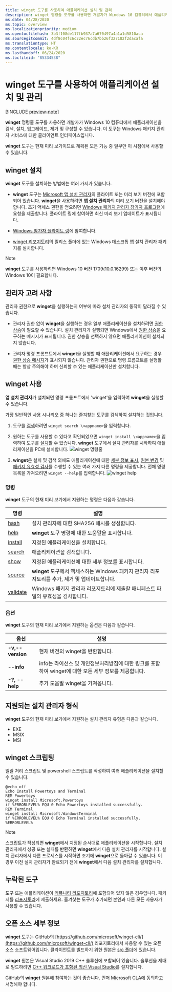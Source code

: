 ```yaml
---
title: winget 도구를 사용하여 애플리케이션 설치 및 관리
description: winget 명령줄 도구를 사용하면 개발자가 Windows 10 컴퓨터에서 애플리케이션을 검색, 설치, 업그레이드, 제거 및 구성할 수 있습니다.
ms.date: 04/28/2020
ms.topic: overview
ms.localizationpriority: medium
ms.openlocfilehash: 3b3f108de117fb937a7a670497a4a1a1d5810aca
ms.sourcegitcommit: 4df8c04fc6c22ec76cdb7bb26f327182f2dacafa
ms.translationtype: HT
ms.contentlocale: ko-KR
ms.lasthandoff: 06/24/2020
ms.locfileid: "85334538"
---
```

# <a name="use-the-winget-tool-to-install-and-manage-applications"></a>winget 도구를 사용하여 애플리케이션 설치 및 관리

[!INCLUDE [preview-note](../../includes/package-manager-preview.md)]

**winget** 명령줄 도구를 사용하면 개발자가 Windows 10 컴퓨터에서 애플리케이션을 검색, 설치, 업그레이드, 제거 및 구성할 수 있습니다. 이 도구는 Windows 패키지 관리자 서비스에 대한 클라이언트 인터페이스입니다.

**winget** 도구는 현재 미리 보기이므로 계획된 모든 기능 중 일부만 이 시점에서 사용할 수 있습니다.

## <a name="install-winget"></a>winget 설치

**winget** 도구를 설치하는 방법에는 여러 가지가 있습니다.

* **winget** 도구는 [Microsoft 앱 설치 관리자](https://www.microsoft.com/p/app-installer/9nblggh4nns1?ocid=9nblggh4nns1_ORSEARCH_Bing&rtc=1&activetab=pivot:overviewtab)의 플라이트 또는 미리 보기 버전에 포함되어 있습니다. **winget**을 사용하려면 **앱 설치 관리자**의 미리 보기 버전을 설치해야 합니다. 초기 액세스 권한을 얻으려면 [Windows 패키지 관리자 참가자 프로그램](https://aka.ms/AppInstaller_InsiderProgram)에 요청을 제출합니다. 플라이트 링에 참여하면 최신 미리 보기 업데이트가 표시됩니다.

* [Windows 참가자 플라이트 링](https://insider.windows.com)에 참여합니다.

* [winget 리포지토리](https://github.com/microsoft/winget-cli)의 릴리스 폴더에 있는 Windows 데스크톱 앱 설치 관리자 패키지를 설치합니다.

> [!NOTE]
> **winget** 도구를 사용하려면 Windows 10 버전 1709(10.0.16299) 또는 이후 버전의 Windows 10이 필요합니다.

## <a name="administrator-considerations"></a>관리자 고려 사항

관리자 권한으로 **winget**을 실행하는지 여부에 따라 설치 관리자의 동작이 달라질 수 있습니다.

* 관리자 권한 없이 **winget**을 실행하는 경우 일부 애플리케이션을 설치하려면 [권한 상승](https://docs.microsoft.com/windows/security/identity-protection/user-account-control/)이 필요할 수 있습니다. 설치 관리자가 실행되면 Windows에서 [권한 상승](https://docs.microsoft.com/windows/security/identity-protection/user-account-control)을 요구하는 메시지가 표시됩니다. 권한 상승을 선택하지 않으면 애플리케이션이 설치되지 않습니다.  

* 관리자 명령 프롬프트에서 **winget**을 실행할 때 애플리케이션에서 요구하는 경우 [권한 상승 메시지](https://docs.microsoft.com/windows/security/identity-protection/user-account-control/how-user-account-control-works)가 표시되지 않습니다. 관리자 권한으로 명령 프롬프트를 실행할 때는 항상 주의해야 하며 신뢰할 수 있는 애플리케이션만 설치합니다.

## <a name="use-winget"></a>winget 사용

**앱 설치 관리자**가 설치되면 명령 프롬프트에서 'winget'을 입력하여 **winget**을 실행할 수 있습니다.

가장 일반적인 사용 시나리오 중 하나는 즐겨찾는 도구를 검색하여 설치하는 것입니다.

1. 도구를 [검색](search.md)하려면 `winget search \<appname>`을 입력합니다.
2. 원하는 도구를 사용할 수 있다고 확인되었으면 `winget install \<appname>`을 입력하여 도구를 [설치](install.md)할 수 있습니다. **winget** 도구에서 설치 관리자를 시작하여 애플리케이션을 PC에 설치합니다.
    ![winget 명령줄](images\install.png)

3. **winget**은 설치 및 검색 외에도 애플리케이션에 대한 [세부 정보 표시](show.md), [원본 변경](source.md) 및 [패키지 유효성 검사](validate.md)를 수행할 수 있는 여러 가지 다른 명령을 제공합니다. 전체 명령 목록을 가져오려면 `winget --help`를 입력합니다.
    ![winget help](images\help.png)

### <a name="commands"></a>명령

**winget** 도구의 현재 미리 보기에서 지원하는 명령은 다음과 같습니다.

| 명령 | 설명 |
|---------|-------------|
| [hash](hash.md) | 설치 관리자에 대한 SHA256 해시를 생성합니다. |
| [help](help.md) | **winget** 도구 명령에 대한 도움말을 표시합니다. |
| [install](install.md) | 지정된 애플리케이션을 설치합니다. |
| [search](search.md) | 애플리케이션을 검색합니다. |
| [show](show.md) | 지정된 애플리케이션에 대한 세부 정보를 표시합니다. |
| [source](source.md) | **winget** 도구에서 액세스하는 Windows 패키지 관리자 리포지토리를 추가, 제거 및 업데이트합니다. |
| [validate](validate.md) | Windows 패키지 관리자 리포지토리에 제출할 매니페스트 파일의 유효성을 검사합니다. |

### <a name="options"></a>옵션

**winget** 도구의 현재 미리 보기에서 지원하는 옵션은 다음과 같습니다.

| 옵션 | 설명 |
|--------------|-------------|
| **-v,--version** | 현재 버전의 winget을 반환합니다. |
| **--info** |  info는 라이선스 및 개인정보처리방침에 대한 링크를 포함하여 winget에 대한 모든 세부 정보를 제공합니다. |
| **-?, --help** |  추가 도움말 winget을 가져옵니다. |

## <a name="supported-installer-formats"></a>지원되는 설치 관리자 형식

**winget** 도구의 현재 미리 보기에서 지원하는 설치 관리자 유형은 다음과 같습니다.

* EXE
* MSIX
* MSI

## <a name="scripting-winget"></a>winget 스크립팅

일괄 처리 스크립트 및 powershell 스크립트를 작성하여 여러 애플리케이션을 설치할 수 있습니다.

``` CMD
@echo off  
Echo Install Powertoys and Terminal  
REM Powertoys  
winget install Microsoft.Powertoys  
if %ERRORLEVEL% EQU 0 Echo Powertoys installed successfully.  
REM Terminal  
winget install Microsoft.WindowsTerminal  
if %ERRORLEVEL% EQU 0 Echo Terminal installed successfully.   %ERRORLEVEL%
```

> [!NOTE]
> 스크립트가 작성되면 **winget**에서 지정된 순서대로 애플리케이션을 시작합니다. 설치 관리자에서 성공 또는 실패를 반환하면 **winget**에서 다음 설치 관리자를 시작합니다. 설치 관리자에서 다른 프로세스를 시작하면 조기에 **winget**으로 돌아갈 수 있습니다. 이 경우 이전 설치 관리자가 완료되기 전에 **winget**에서 다음 설치 관리자를 설치합니다.

## <a name="missing-tools"></a>누락된 도구

도구 또는 애플리케이션이 [커뮤니티 리포지토리](../package/repository.md)에 포함되어 있지 않은 경우입니다. 패키지를 [리포지토리](https://github.com/microsoft/winget-pkgs)에 제출하세요. 즐겨찾는 도구가 추가되면 본인과 다른 모든 사용자가 사용할 수 있습니다.

## <a name="open-source-details"></a>오픈 소스 세부 정보

**winget** 도구는 GitHub의 [https://github.com/microsoft/winget-cli/](https://github.com/microsoft/winget-cli/) 리포지토리에서 사용할 수 있는 오픈 소스 소프트웨어입니다. 클라이언트를 빌드하기 위한 원본은 [src 폴더](https://github.com/microsoft/winget-cli/tree/master/src)에 있습니다.

**winget** 원본은 Visual Studio 2019 C++ 솔루션에 포함되어 있습니다. 솔루션을 제대로 빌드하려면 [C++ 워크로드가 포함된 최신 Visual Studio](https://visualstudio.microsoft.com/downloads/)를 설치합니다.

GitHub의 **winget** 원본에 참여하는 것이 좋습니다. 먼저 Microsoft CLA에 동의하고 서명해야 합니다.
